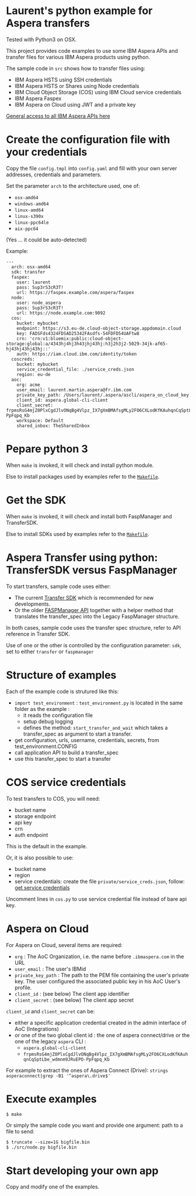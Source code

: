 # Laurent's python example for Aspera transfers

Tested with Python3 on OSX.

This project provides code examples to use some IBM Aspera APIs and transfer files for various IBM Aspera products using python.

The sample code in `src` shows how to transfer files using:

* IBM Aspera HSTS using SSH credentials
* IBM Aspera HSTS or Shares using Node credentials
* IBM Cloud Object Storage (COS) using IBM Cloud service credentials
* IBM Aspera Faspex
* IBM Aspera on Cloud using JWT and a private key

[General access to all IBM Aspera APIs here](https://developer.ibm.com/apis/catalog/?search=aspera)

# Create the configuration file with your credentials

Copy the file `config.tmpl` into `config.yaml` and fill with your own server addresses, credentials and parameters.

Set the parameter `arch` to the architecture used, one of:

* `osx-amd64`
* `windows-amd64`
* `linux-amd64`
* `linux-s390x`
* `linux-ppc64le`
* `aix-ppc64`

(Yes ... it could be auto-detected)

Example:

```
---
  arch: osx-amd64
  sdk: transfer
  faspex:
    user: laurent
    pass: Sup3rS3cR3T!
    url: https://faspex.example.com/aspera/faspex
  node:
    user: node_aspera
    pass: Sup3rS3cR3T!
    url: https://node.example.com:9092
  cos:
    bucket: mybucket
    endpoint: https://s3.eu-de.cloud-object-storage.appdomain.cloud
    key: FADSFds4324FDSAD25342FAsdfs-54FDFD54UAFtw8
    crn: 'crn:v1:bluemix:public:cloud-object-storage:global:a/4343hj4hj3h43jhj43hj:h3j2h3j2-5029-34jk-af65-hj43hj43hj43hj::'
    auth: https://iam.cloud.ibm.com/identity/token
  coscreds:
    bucket: mybucket
    service_credential_file: ./service_creds.json
    region: eu-de
  aoc:
    org: acme
    user_email: laurent.martin.aspera@fr.ibm.com
    private_key_path: /Users/laurent/.aspera/ascli/aspera_on_cloud_key
    client_id: aspera.global-cli-client
    client_secret: frpmsRsG4mjZ0PlxCgdJlvONqBg4Vlpz_IX7gXmBMAfsgMLy2FO6CXLodKfKAuhqnCqSptLbe_wdmnm9JRuEPO-PpFqpq_Kb
    workspace: Default
    shared_inbox: TheSharedInbox
```

# Pepare python 3

When `make` is invoked, it will check and install python module.

Else to install packages used by examples refer to the [`Makefile`](Makefile).

# Get the SDK

When `make` is invoked, it will check and install both FaspManager and TransferSDK.

Else to install SDKs used by examples refer to the [`Makefile`](Makefile).

# Aspera Transfer using python: TransferSDK versus FaspManager

To start transfers, sample code uses either:

* The current [Transfer SDK](https://developer.ibm.com/apis/catalog?search=%22aspera%20transfer%20sdk%22) which is recommended for new developments.
* Or the older [FASPManager API](https://developer.ibm.com/apis/catalog?search=%22fasp%20manager%20sdk%22) together with a helper method that translates the transfer_spec into the Legacy FaspManager structure.

In both cases, sample code uses the transfer spec structure, refer to API reference in Transfer SDK.

Use of one or the other is controlled by the configuration parameter: `sdk`, set to either `transfer` or `faspmanager`

# Structure of examples

Each of the example code is strutured like this:

* `import test_environment` : `test_environment.py` is located in the same folder as the example :
	* it reads the configuration file
	* setup debug logging
	* defines the method: `start_transfer_and_wait` which takes a transfer_spec as argument to start a transfer.
* get configuration, urls, username, credentials, secrets, from test_environment.CONFIG
* call application API to build a transfer_spec
* use this transfer_spec to start a transfer

# COS service credentials

To test transfers to COS, you will need:

* bucket name
* storage endpoint
* api key
* crn
* auth endpoint

This is the default in the example.

Or, it is also possible to use:

* bucket name
* region
* service credentials: create the file `private/service_creds.json`, follow: [get service credentials](https://www.rubydoc.info/gems/asperalm#ibm-cloud-object-storage)

Uncomment lines in `cos.py` to use service credential file instead of bare api key.

# Aspera on Cloud

For Aspera on Cloud, several items are required:

* `org` : The AoC Organization, i.e. the name before `.ibmaspera.com` in the URL
* `user_email` : The user's IBMid
* `private_key_path` : The path to the PEM file containing the user's private key. The user configured the associated public key in his AoC User's profile.
* `client_id` : (see below) The client app identifier
* `client_secret` : (see below) The client app secret

`client_id` and `client_secret` can be:

* either a specific application credential created in the admin interface of AoC (Integrations)
* or one of the two global client id : the one of aspera connect/drive or the one of the legacy `aspera` CLI :
    * `aspera.global-cli-client`
    * `frpmsRsG4mjZ0PlxCgdJlvONqBg4Vlpz_IX7gXmBMAfsgMLy2FO6CXLodKfKAuhqnCqSptLbe_wdmnm9JRuEPO-PpFqpq_Kb`

For example to extract the ones of Aspera Connect (Drive): `strings asperaconnect|grep -B1 '^aspera\.drive$'`

# Execute examples

```
$ make
```

Or simply the sample code you want and provide one argument: path to a file to send:

```
$ truncate --size=1G bigfile.bin
$ ./src/node.py bigfile.bin
```

# Start developing your own app

Copy and modify one of the examples.
